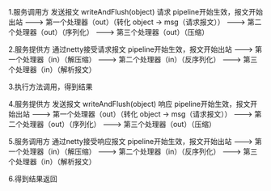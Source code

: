1.服务调用方 
    发送报文 writeAndFlush(object)  请求
    pipeline开始生效，报文开始出站
    ---> 第一个处理器（out）（转化 object -> msg（请求报文））
    ---> 第二个处理器（out）（序列化）
    ---> 第三个处理器（out）（压缩）

2.服务提供方
    通过netty接受请求报文
    pipeline开始生效，报文开始出站
    ---> 第一个处理器（in）（解压缩）
    ---> 第二个处理器（in）（反序列化）
    ---> 第三个处理器（in）（解析报文）

3.执行方法调用，得到结果

4.服务提供方
    发送报文 writeAndFlush(object)  响应
    pipeline开始生效，报文开始出站
    ---> 第一个处理器（out）（转化 object -> msg（请求报文））
    ---> 第二个处理器（out）（序列化）
    ---> 第三个处理器（out）（压缩）

5.服务调用方
    通过netty接受响应报文
    pipeline开始生效，报文开始出站
    ---> 第一个处理器（in）（解压缩）
    ---> 第二个处理器（in）（反序列化）
    ---> 第三个处理器（in）（解析报文）

6.得到结果返回